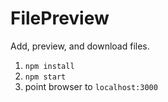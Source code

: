 # FilePreview

Add, preview, and download files.

1. `npm install`
2. `npm start`
3. point browser to `localhost:3000`
